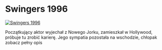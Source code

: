 Swingers 1996 
=============
[![Swingers 1996 ](http://vidos.pl/images/player.gif)](http://vidos.pl/swingers-1996)

 Początkujący aktor wyjechał z Nowego Jorku, zamieszkał w Hollywood, próbuje tu zrobić karierę. Jego sympatia pozostała na wschodzie, chłopak zobacz pełny opis
